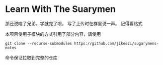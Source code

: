 # Learn With The Suarymen
那还说啥了兄弟，学就完了呗。
写了上传时在群里说一声。
记得看格式

本项目使用子模块的方式引用了部分内容，请使用

```git clone --recurse-submodules https://github.com/jikeezi/sugarymens-notes```

命令保证拉取到完整的仓库
